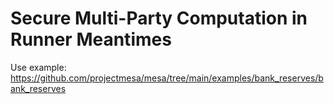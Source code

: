 # Secure Multi-Party Computation in Runner Meantimes

Use example: https://github.com/projectmesa/mesa/tree/main/examples/bank_reserves/bank_reserves
